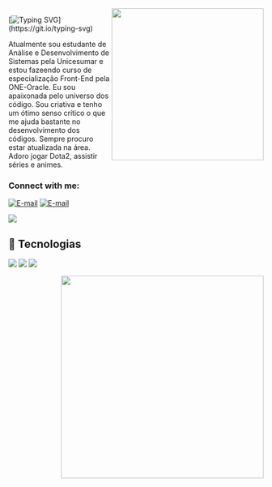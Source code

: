 <img align="right" alt="" height="300px" src="https://i.postimg.cc/v1R6pW1D/Foto-perfil2.png">

[![Typing SVG](https://readme-typing-svg.demolab.com?font=Fira+Code&weight=600&size=25&pause=1000&color=BB00B4&random=false&width=435&height=40&lines=Ol%C3%A1%2C+me+chamo+Sara+Pires..)](https://git.io/typing-svg)



<p align="left">Atualmente sou estudante de Análise e Desenvolvimento de Sistemas pela Unicesumar e estou fazeendo curso de especialização Front-End pela ONE-Oracle.
Eu sou apaixonada pelo universo dos código. Sou criativa e tenho um ótimo senso crítico o que me ajuda bastante no desenvolvimento dos códigos. 
Sempre procuro estar atualizada na área. 
Adoro jogar Dota2, assistir séries e animes.</p>


<h3 align="left">Connect with me:</h3>

[![E-mail](https://i.postimg.cc/HnwNnmCP/134146-mail-email-icon.png)](mailto:sarapires.dev@gmail.com)
[![E-mail](https://img.shields.io/badge/-Email-000?style=for-the-badge&logo=microsoft-outlook&logoColor=FF00F6&color:FFF)](mailto:meduardacardoso.121@gmail.com)



<div>
  <img src="https://i.postimg.cc/8zjhYqhB/badge-challenge-one.png"
</div>

## :rocket: Tecnologias
<div>
  <img src="https://img.shields.io/badge/HTML-239120?style=for-the-badge&logo=html5&logoColor=white">
  <img src="https://img.shields.io/badge/CSS-239120?&style=for-the-badge&logo=css3&logoColor=white">
  <img src="https://img.shields.io/badge/JavaScript-F7DF1E?style=for-the-badge&logo=javascript&logoColor=black">
</div>

<a  href='https://postimages.org/' target='_blank'><img align="right" alt="" height="400px" src='https://i.postimg.cc/CK11nWgc/logo-animado-sarapires-1.gif' border='0' alt='logo-animado-sarapires-1'/></a><br /><a href='https://postimages.org/'></a><br />
